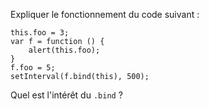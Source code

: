Expliquer le fonctionnement du code suivant :

    this.foo = 3;
    var f = function () {
        alert(this.foo);
    }
    f.foo = 5;
    setInterval(f.bind(this), 500);

Quel est l'intérêt du `.bind` ?
